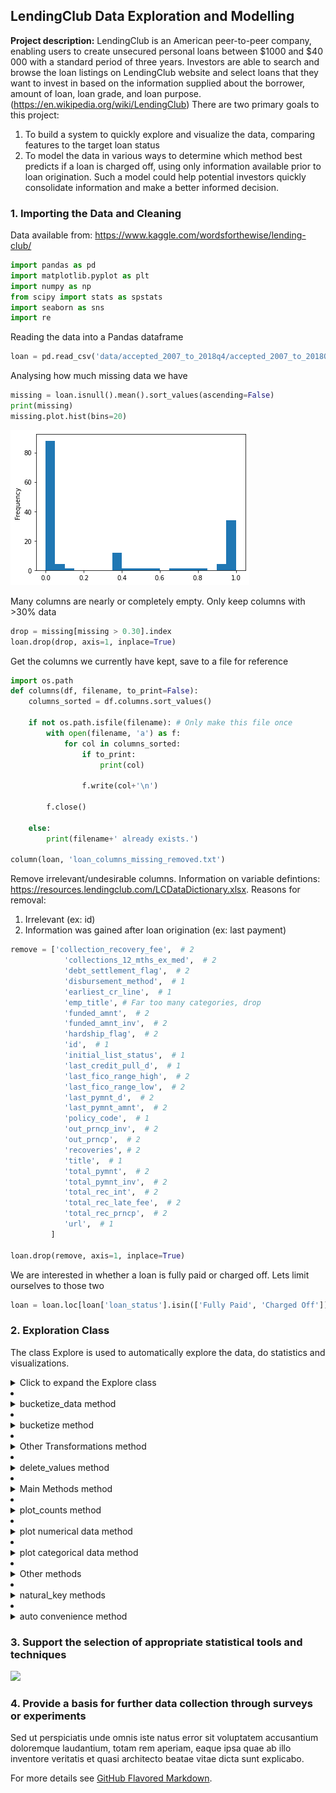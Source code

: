 ## LendingClub Data Exploration and Modelling

**Project description:** LendingClub is an American peer-to-peer company, enabling users to create unsecured personal loans between $1000 and $40 000 with a standard period of three years. Investors are able to search and browse the loan listings on LendingClub website and select loans that they want to invest in based on the information supplied about the borrower, amount of loan, loan grade, and loan purpose. (https://en.wikipedia.org/wiki/LendingClub)
There are two primary goals to this project:
1. To build a system to quickly explore and visualize the data, comparing features to the target loan status
2. To model the data in various ways to determine which method best predicts if a loan is charged off, using only information available prior to loan origination. Such a model could help potential investors quickly consolidate information and make a better informed decision. 

### 1. Importing the Data and Cleaning

Data available from: https://www.kaggle.com/wordsforthewise/lending-club/

```python
import pandas as pd
import matplotlib.pyplot as plt
import numpy as np
from scipy import stats as spstats
import seaborn as sns
import re
```

Reading the data into a Pandas dataframe

```python
loan = pd.read_csv('data/accepted_2007_to_2018q4/accepted_2007_to_2018Q4.csv', low_memory=False)
```

Analysing how much missing data we have

```python
missing = loan.isnull().mean().sort_values(ascending=False)
print(missing)
missing.plot.hist(bins=20)
```
<img src="images/missing.png?raw=true"/>

Many columns are nearly or completely empty. Only keep columns with >30% data
```python
drop = missing[missing > 0.30].index
loan.drop(drop, axis=1, inplace=True)
```

Get the columns we currently have kept, save to a file for reference
```python
import os.path
def columns(df, filename, to_print=False):
    columns_sorted = df.columns.sort_values()
    
    if not os.path.isfile(filename): # Only make this file once
        with open(filename, 'a') as f:
            for col in columns_sorted:
                if to_print:
                    print(col)
                    
                f.write(col+'\n')
                
        f.close()
    
    else:
        print(filename+' already exists.')

column(loan, 'loan_columns_missing_removed.txt')
```

Remove irrelevant/undesirable columns. Information on variable defintions: https://resources.lendingclub.com/LCDataDictionary.xlsx.
Reasons for removal:
1. Irrelevant (ex: id)
2. Information was gained after loan origination (ex: last payment)
```python
remove = ['collection_recovery_fee',  # 2
            'collections_12_mths_ex_med',  # 2
            'debt_settlement_flag',  # 2
            'disbursement_method',  # 1
            'earliest_cr_line',  # 1
            'emp_title', # Far too many categories, drop
            'funded_amnt',  # 2
            'funded_amnt_inv',  # 2
            'hardship_flag',  # 2
            'id',  # 1
            'initial_list_status',  # 1
            'last_credit_pull_d',  # 1
            'last_fico_range_high',  # 2
            'last_fico_range_low',  # 2
            'last_pymnt_d',  # 2
            'last_pymnt_amnt',  # 2
            'policy_code',  # 1
            'out_prncp_inv',  # 2
            'out_prncp',  # 2
            'recoveries', # 2
            'title',  # 1
            'total_pymnt',  # 2
            'total_pymnt_inv',  # 2
            'total_rec_int',  # 2
            'total_rec_late_fee',  # 2
            'total_rec_prncp',  # 2
            'url',  # 1
         ]
         
loan.drop(remove, axis=1, inplace=True)
```

We are interested in whether a loan is fully paid or charged off. Lets limit ourselves to those two
```python
loan = loan.loc[loan['loan_status'].isin(['Fully Paid', 'Charged Off'])]
```

### 2. Exploration Class
The class Explore is used to automatically explore the data, do statistics and visualizations.

<details><summary>Click to expand the Explore class</summary>
    
<details><summary>Class initialization</summary>
    
```python
class Explore:    
    """ Explores relations with of a feature with a binary target
    Parameters
    -----------
    feat: string
        The feature being compared to the target
    binary_target: string,
        The binary target. Default is "loan_status"
    as_cat:
        To treat the feature as categorical data. Default False.  
    Attributes
    ----------
    dtype: string
        The feature's data type ('float' or 'object'), automatically determined
    target_values: list, length=2
        The values in the binary target, automatically calculated
    subset: Pandas dataframe
        A subset of the data with only the feature and binary target
    bucket: int, dict or None (default)
        If int, bucket dictionary is automatically made from user defined integer. 
        User defined dictionarys have form: {'bucket_range_name':[min,max],...}, eg. {'0':[0,0], '0+':[1,999]} (numerical)
            OR {'bucket_cat_name':[cat1,cat2,...],...} (categorical)
    """
    
    def __init__(self, 
                 feat, 
                 binary_target='loan_status', 
                 bucket=None,
                 as_cat=False):
        
        self.feat = feat
        self.binary_target = binary_target
        
        # Create a subset of the data from the feature and target
        self.subset = loan.loc[:,[self.feat, binary_target]]
        
        self.as_cat = as_cat
        
        # Drop NaNs, store the result and print for user
        self.num_missing = 0
        na_value_counts = self.subset[feat].isna().value_counts()
        
        if True in na_value_counts.index:
            orginal_num_rows = self.subset.shape[0]
            self.num_missing = na_value_counts[True]
            print(f'{feat} has {self.num_missing} ({(self.num_missing/orginal_num_rows)*100:.2f}%) missing rows. They are dropped.')
            self.subset.dropna(inplace=True)
                  
        else: 
            print(f'{feat} has no missing rows!')
        
        # Determine the feature data type
        if np.issubdtype(self.subset[self.feat], float) and not as_cat:
            self.dtype = 'float'
        else:
            self.dtype = 'object'
        
        # Initialize the self.bucket variable
        if bucket != None:
            if isinstance(bucket, int): # If int, automatically create buckets with user given value of quantiles
                self.bucket = self.quantile_bucketizer(bucket)
                
            elif isinstance(bucket, dict): # If user defined, use that
                self.bucket = bucket
            
            self.bucketize_data() # Finally, bucketize the data
            
        else:
            self.bucket = None
        
        # Create the target_values list, i.e. the two binary values in the target
        self.target_values = []
        self.target_values.append(self.subset[binary_target].unique()[0])
        self.target_values.append(self.subset[binary_target].unique()[1])
```

</details>

<details><summary>Data transformation methods</summary>    

<ul>
<li><details><summary>Methods related to the bucket dictionary</summary>
The bucket dictionary allows for data to categorized based on "buckets". For example, we may want the data to be placed into buckets for all values 0 and everthing greater than 0.

<ul>
    
<li><details><summary>bucket_key_words method</summary>
    
```python
    def bucket_key_words(self):
        '''Allows bucket dictionary to have key words inputted for convenience  
        '''
        if self.dtype == 'float' and not self.as_cat:
            # Create new bucket dict to replace old one (prevents dictionary iteration errors when replacing key:values)
            new_bucket = dict() 
            
            for key in self.bucket:
                value = self.bucket[key]
                
                # If a single integer passed, make the range [value, value]
                if isinstance(value, int):
                    new_bucket['['+str(value)+','+str(value)+']'] = [value, value]
                
                # If values are a list, search for key words (currently 'min' or 'max')
                elif isinstance(value, list):
                    new_list = [None for i in range(0, len(value))]
                    for i in range(0, len(value)):
                        new_list[i] = self.bucket[key][i]
                        
                        if isinstance(new_list[i], str):
                            if list_val == 'min':
                                new_list[i] = self.subset[self.feat].min()

                            elif list_val == 'max':
                                 new_list[i] = self.subset[self.feat].max()
                        
                    new_bucket[key] = new_list

                # If value is a string
                elif isinstance(value, str):
                    # '+' in the string value indicates we want a range greater (or equal) to the value
                        # Input should be of form '{int_val}+' OR '{int_val}+=' OR '{int_val}=+'
                    if '+' in value:
                        
                        # = present, so we want to replace with closed interval '[int_val,max]':[int_val,max]
                        if '=' in value:
                            int_val = int(value[:-2]) #
                            left_bracket = '['
                            
                        # No =, so we want to replace with left open interval '(int_val,max]':[int_val,max] 
                        else: 
                            int_val = int(value[:-1])
                            left_bracket = '('
                        
                        max_val = self.subset[self.feat].max()
                        
                        # Set new key with proper formatting and value, delete old key
                        new_bucket[left_bracket+str(int_val)+','+str(max_val)+']'] = [int_val, max_val]
                    
                    else:
                        # Determine if a string number (ex: '123') is inputted, range to be [int_value, int_value]
                        is_number = True
                        for s in value:
                            if not s.isdigit():
                                is_number = False
                        
                        if is_number:
                            int_value = int(value)
                            new_bucket['['+value+','+value+']'] = [int_value, int_value]
                         
            # Replace with new bucket
            self.bucket = new_bucket
```
</li>

</details>

<li><details><summary>quantile_bucketizer method method</summary>
    
```python    
    def quantile_bucketizer(self, numq=4, frmt='.2f'):
        ''' Automatically creates a bucket dictionary using quantiles for the data
        Parameters
        -----------
        numq: int
            Number of quantiles to break the data into
        frmt: string
            Formatting for the values, '.2f' for two decimals, 'nodec' for no decimals
        '''
        
        quantiles = dict()
        
        for i in range(-1,numq): #-1 to include the "zeroeth quartile" (min)
            val = self.subset[self.feat].quantile(( 1/numq) * (i+1))
            quantiles[i+1] = val

        bucket = dict()
        
        for key in quantiles:
            if key < numq:
                lower = quantiles[key]
                upper = quantiles[key + 1]

                if frmt == '.2f':
                    lower_format = f'{lower:.2f}'
                    upper_format = f'{upper:.2f}'

                elif frmt == 'nodec':
                    lower_format = f'{lower:.0f}'
                    upper_format = f'{upper:.0f}'

                if key != numq-1: 
                    key_string = '['+lower_format+','+upper_format+')'
                
                else: # If it is the last value, we want fully closed brackets
                    key_string = '['+lower_format+','+upper_format+']'
                
                bucket[key_string] = [lower, upper]

        print(f'Bucket automatically computed for {numq} quantiles:\n{bucket}')
        return bucket
```    
</li>
</details>  

<li><details><summary>bracket_type method</summary>
    
```python    
    def bracket_type(self, value):
        ''' Uses simple regular expressions to determine bracket type (open, left open, right open, closed)
        from the key in the bucket dictionary. 
        Parameters| value, string
        '''
        if re.match('(\[.*\])', value) != None: return 'c'
        
        elif re.match('(\(.*\])', value) != None: return 'l'
        
        elif re.match('(\[.*\))', value) != None: return 'r'
        
        elif re.match('(\(.*\))', value) != None: return 'o'
        
        else: return False
```
</li>
</details>
    
<li><details><summary>bucketize_data method</summary>

```python
    def bucketize_data(self, new=None):
        '''Using the bucket dictionary, sort the data into their buckets
        Parameters| new: User defined bucket dictionary or None (default) 
        '''
        if new == None and 'bucketized_'+self.feat in self.subset.columns:
            pass # Do nothing if already bucketized
        
        else:
            if self.bucket == None and new == None: 
                # Create a bucket dictionary if necessary, default 10
                self.bucket = self.quantile_bucketizer(10)
                
            if new != None:
                if isinstance(new, int): # If int given, automake with quantile_bucketizer function
                    self.bucket = self.quantile_bucketizer(numq=new)
                
                else:    
                    self.bucket = new # If new bucket given (and not int), set it
                
            # In case there are bucket key words
            self.bucket_key_words()
            
            # With everything set up, perform the bucketization
            self.bucketize()
```
</li>
</details>

<li><details><summary>bucketize method</summary>

```python
    def bucketize(self):
        ''' Bucketizes the data. self.bucket_dict format should have a format like this when called:
        {'[num1,num2]':[num1,num2], 
         '[num3,num4)':[num3,num4],
         '(num5,num6]':[num5,num6],
         '(num7,num8)':[num7,num8]}
         The bracket types in the string key determines the type of inclusion used.
         Calling self.bucket_key_words() prior ensures any valid key words are put into this format
        '''
        # Categorical bucketizing
        if self.dtype == 'object' or self.as_cat: 
            for key in self.bucket:
                indices = (self.subset[self.feat].isin(self.bucket[key]))
                self.subset.loc[indices, 'bucketized_'+self.feat] = key
                
                
        # Numerical bucketizing
        else:
            for key in self.bucket:
                # Determine the type of inclusion
                bracket_type = self.bracket_type(key)

                # Extract the boundaries 
                lower = self.bucket[key][0]
                upper = self.bucket[key][1]

                # Determine the indices using the correct inclusion
                if bracket_type == 'c': # Closed
                    indices = (self.subset[self.feat] >= lower) & (self.subset[self.feat] <= upper)

                elif bracket_type == 'l': # Left open
                    indices = (self.subset[self.feat] > lower) & (self.subset[self.feat] <= upper)

                elif bracket_type == 'r': # Right open
                    indices = (self.subset[self.feat] >= lower) & (self.subset[self.feat] < upper)

                elif bracket_type == 'o': # Open
                    indices = (self.subset[self.feat] > lower) & (self.subset[self.feat] < upper)

                # Using the indices, replace the data with the bucket key in a new 'bucketized'+self.feat column
                self.subset.loc[indices, 'bucketized_'+self.feat] = key
```
</li>
</details>  

</li>
</details>                

</ul>

<li><details><summary>Other Transformations method</summary>

<ul>
<li><details><summary>log_tansform method</summary>

```python
    def log_transform(self):
        ''' Performs a log transformation of the data, only if not done already
        '''
        if 'log_'+self.feat in self.subset.columns:
            pass # Do nothing if already log transformed
        
        else: 
            self.subset['log_'+self.feat] = self.subset[self.feat].apply(lambda x: np.log(x+1))
```    
</li>

</details>

<li><details><summary>delete_values method</summary>

```python
    def delete_values(self, values):
        '''Deletes values from a given list. List values can be strings, integers or length 2 lists (ranges to delete)
        '''
        for val in values:
            if isinstance(val, str) or isinstance(val, int):
                self.subset = self.subset[self.subset[self.feat] != val]
            
            elif isinstance(val, list):
                self.subset = self.subset[~self.subset[self.feat].between(val[0], val[1], inclusive=True)]
 ```
</li>
</details>
 
</details>

</ul>

</details>

</li>
 
<li><details><summary>Main Methods method</summary>
Main methods for statistics and visualization. 

<ul>
<li><details><summary>do_stats method</summary>

```python
    def do_stats(self, prefix=''):
        ''' Runs statistics on the data.
        Parameters| prefix: string, for using transformed data
        '''
        feat = self.add_prefix(prefix)
        
        # Statistics for numerical comparison, using Mann-Whitney U test
        if self.dtype == 'float' and not self.as_cat and not 'bucketized' in feat:
            grouped_by_values = {key:None for key in 
                                         self.subset[self.binary_target].unique()}

            for i in self.subset[self.binary_target].unique():
                grouped_by_values[i] = self.subset[
                    self.subset[self.binary_target] == i][feat]

            median_diff = grouped_by_values[self.target_values[0]].median() \
                - grouped_by_values[self.target_values[1]].median()
            
            self.stats = spstats.mannwhitneyu(grouped_by_values[self.target_values[0]], 
                                   grouped_by_values[self.target_values[1]])
            

            print(self.stats)
            print(f'{feat} median difference for {self.target_values[0]} - {self.target_values[1]}: {median_diff:.4f}')
            
        # For categorical-to-categorical comparison (ChiSq independence on contingency table)
        else:
            contingency_table = pd.crosstab(self.subset[self.binary_target], 
                                            self.subset[self.feat])
            
            s = spstats.chi2_contingency(contingency_table)
            self.stats = {'ChiSq':s[0], 'p_value':s[1]}

            print(self.stats)     
```   
</li>

</details>

<li><details><summary>plot_counts method</summary>

```python
    def plot_counts(self, prefix=''):
        ''' For plotting a graph of the data counts, to see the distribution
        Parameters| prefix: string, for using transformed data
        '''
        feat = self.add_prefix(prefix)
        fig, ax = plt.subplots(figsize=(12,4))
        
        # For numerical data, use a histogram (don't do if treated as categorical or prefix is bucketized)
        if self.dtype == 'float' and not self.as_cat and not 'bucketized' in feat:
            ax = sns.histplot(self.subset[feat], ax=ax)
            ax.set_title(feat+' Counts')
        
        # For categorical data, use a countplot
        else: 
            ax = sns.countplot(x=self.subset[feat], 
                                  order=sorted(self.subset[feat].unique(), key=self.natural_key),
                                  ax=ax,
                                  color='orange')
            plt.setp(ax.get_xticklabels(), rotation=45)

            ax.set_title(feat+' Counts')    
            ax.set_xlabel(feat)
        
        plt.tight_layout()
```
</li>

</details>

<li><details><summary>plot numerical data method</summary>

```python
    def plot_num(self, prefix=''):
        ''' For plotting a comparison between the binary target_values for numerical data
        Parameters| prefix: string, for using transformed data
        '''
        feat = self.add_prefix(prefix)
        fig, ax = plt.subplots(figsize=(12,4))
        
        ax = sns.boxplot(x=feat, y=self.binary_target, 
                          data=self.subset, ax=ax)
        ax.set_title(f'Boxplots comparing {self.target_values[0]} vs {self.target_values[1]} for '+feat)
        
        plt.tight_layout()
```
</li>

</details>

<li><details><summary>plot categorical data method</summary>

```python
    def plot_cat(self, prefix='', target_value_compared=1):
        ''' For comparing categorical data, using a barplot to compare rates of target_value_compared
        for each category.
        Parameters
        -----------
        prefix: string, 
            For using transformed data
        target_value_compared: int, 
            The index in the target_values list of the target value to be compared. Default 1.
        '''
        feat = self.add_prefix(prefix)
        fig, ax = plt.subplots(figsize=(12,4))
        
        rate_name = self.target_values[target_value_compared]
        
        rate = self.subset.groupby(
            feat)[self.binary_target].value_counts(normalize=True).loc[:, rate_name]

        pal = sns.color_palette("Reds_d", len(rate.values))
        rank = rate.values.argsort().argsort()
        ax = sns.barplot(x=rate.index, 
                        y=rate.values,
                        order=sorted(rate.index, key=self.natural_key),
                        palette=np.array(pal)[rank])
        plt.setp(ax.get_xticklabels(), rotation=45)

        ax.set_title(f'{rate_name} Rate vs ' + feat)
        ax.set_ylabel(f'Rate {rate_name}')
        ax.set_xlabel(feat)
        
        plt.tight_layout()
```        
</li>

</details>
 
<li><details><summary>Other methods</summary>
Appendage methods for working with the data or convenience

<ul>
<li><details><summary>add_prefix method</summary>

```python
    def add_prefix(self, prefix):
        '''Takes a given prefix (currently only looking at first letter) 
        and returns appriopriate feature name (changing nothing if empty string '' passed)
        Also calls for the appropriate transformation (only actually done if necessary, allows for transformations
        to be performed without explicitly calling for it). 
        Returns the prefix + feature name. '''

        p = ''

        if len(prefix) > 0:
            if prefix[0] == 'l':
                self.log_transform()
                p = 'log_'

            elif prefix[0] == 'b':
                self.bucketize_data()
                p = 'bucketized_'

        return p + self.feat
```
</li>

</details>

<li><details><summary>natural_key methods</summary>

```python
    def natural_key(self, string_):
        ''' To "naturally" sort strings with numbers (ex: so [2,9] comes before [10,99])
        Only used in plotting count & categorical graphs with string number categories
        I strip the first/last (string_[1:-1]) as this will look at things of the form '[num1,num2]'
        See https://blog.codinghorror.com/sorting-for-humans-natural-sort-order/'''
        string_ = str(string_)
        
        # If brackets are present, strip those so the first number is what's taken into account
        if isinstance(string_, str) and ('[' in string_ or '(' in string_):
            return [int(s) if s.isdigit() else s for s in re.split(r'(\d+)', string_[1:-1])]
        
        else:
            return [int(s) if s.isdigit() else s for s in re.split(r'(\d+)', string_)]
```
</li>

</details>

<li><details><summary>auto convenience method</summary>

```python
    def auto(self, log=False, bucket=None):
        ''' Convenience method for automatiically doing stats and the desired plots
        '''
        self.do_stats()
        only_buckets = False
        
        bucket_px = ''
        if bucket != None:
            if not isinstance(bucket, bool) and isinstance(bucket, int):
                self.bucketize_data(bucket)
            
            if bucket == 'only buckets':
                only_buckets = True
            
            bucket_px = 'bucket'
        
        log_px = ''
        
        if log: 
            log_px = 'log'
               
        if only_buckets:
            self.plot_counts(bucket_px)
            self.plot_cat(bucket_px)
        
        elif self.dtype == 'float':
            self.plot_counts(log_px)
            self.plot_num(log_px)
            self.plot_cat('bucket')
        
        elif self.dtype == 'object':
            self.plot_counts(log_px)
            self.plot_cat(bucket_px)
```
</li>

</details>

</li>

</details>

</li>

</details>

### 3. Support the selection of appropriate statistical tools and techniques

<img src="images/dummy_thumbnail.jpg?raw=true"/>

### 4. Provide a basis for further data collection through surveys or experiments

Sed ut perspiciatis unde omnis iste natus error sit voluptatem accusantium doloremque laudantium, totam rem aperiam, eaque ipsa quae ab illo inventore veritatis et quasi architecto beatae vitae dicta sunt explicabo. 

For more details see [GitHub Flavored Markdown](https://guides.github.com/features/mastering-markdown/).
